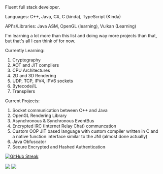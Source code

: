 Fluent full stack developer.

Languages: C++, Java, C#, C (kinda), TypeScript (Kinda)

API's/Libraries: Java ASM, OpenGL (learning), Vulkan (Learning)

I'm learning a lot more than this list and doing way more projects than that, but that's all I can think of for now.

Currently Learning:
1. Cryptography
2. AOT and JIT compilers
3. CPU Architectures
4. 2D and 3D Rendering
5. UDP, TCP, IPV4, IPV6 sockets
6. Bytecode/IL
7. Transpilers

Current Projects:
1. Socket communication between C++ and Java
2. OpenGL Rendering Library
3. Asynchronous & Synchronous EventBus
4. Encrypted IRC (Internet Relay Chat) communcation
5. Custom OOP JIT based language with custom compiler written in C and a native function interface similar to the JNI (almost done actually)
6. Java Obfuscator
7. Secure Encrypted and Hashed Authentication 

[![GitHub Streak](https://streak-stats.demolab.com/?user=L33TC0D3H4CK3R)](https://git.io/streak-stats)

<img align="center" src="https://github-readme-stats.vercel.app/api/top-langs/?username=L33TC0D3H4CK3R&count_private=true&theme=bear&langs_count=7"/> 
<img align="center" src="https://github-readme-stats.vercel.app/api?username=L33TC0D3H4CK3R&count_private=true&theme=bear" />  


